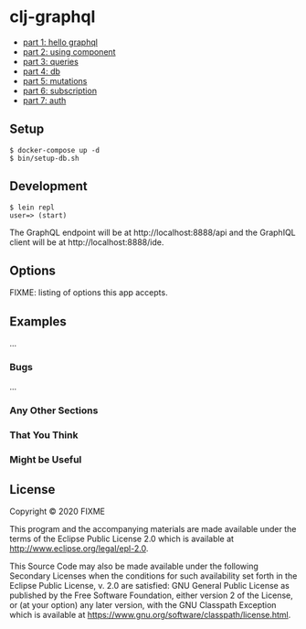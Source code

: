 # clj-graphql

- [part 1: hello graphql](doc/hello.md)
- [part 2: using component](doc/component.md)
- [part 3: queries](https://github.com/quan-nh/clj-graphql/commit/00acf0391ff8a04eb9ccddb1c3f0e5ab610a85b3)
- [part 4: db](https://github.com/quan-nh/clj-graphql/commit/e4bbed3737c8392622b0c9531cd4ce9cafd5e53a)
- [part 5: mutations](https://github.com/quan-nh/clj-graphql/commit/e7fdd01a49ad793d8a76293f6912fd538e41bb95)
- [part 6: subscription](doc/subscription.md)
- [part 7: auth](doc/auth.md)

## Setup 

    $ docker-compose up -d
    $ bin/setup-db.sh
    
## Development

    $ lein repl
    user=> (start)
    
The GraphQL endpoint will be at http://localhost:8888/api
and the GraphIQL client will be at http://localhost:8888/ide.     

## Options

FIXME: listing of options this app accepts.

## Examples

...

### Bugs

...

### Any Other Sections
### That You Think
### Might be Useful

## License

Copyright © 2020 FIXME

This program and the accompanying materials are made available under the
terms of the Eclipse Public License 2.0 which is available at
http://www.eclipse.org/legal/epl-2.0.

This Source Code may also be made available under the following Secondary
Licenses when the conditions for such availability set forth in the Eclipse
Public License, v. 2.0 are satisfied: GNU General Public License as published by
the Free Software Foundation, either version 2 of the License, or (at your
option) any later version, with the GNU Classpath Exception which is available
at https://www.gnu.org/software/classpath/license.html.
